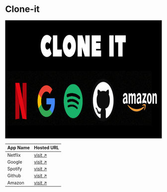 # Clone-it
<html>
  <body>
     <img src="https://github.com/siddhi-more-07/Clone/blob/main/Banner.png?raw=true" alt="banner" height="380px" width="950px">
  </body>
</html>
   



| App Name  | Hosted URL                                                                     |
| --------- | -------------------------------------------------------------                  |
| Netflix   | [visit ↗](https://lively-yeot-c7ea53.netlify.app/)                             |
| Google    | [visit ↗](https://google-c.netlify.app/)                                       |
| Spotify   | [visit ↗](https://spotify-clonning.netlify.app/)                               |
| Github    | [visit ↗]()                                                                    |
| Amazon    | [visit ↗](https://665adf37497f3a24ceaaf8cb--serene-biscuit-af78c0.netlify.app/)|

